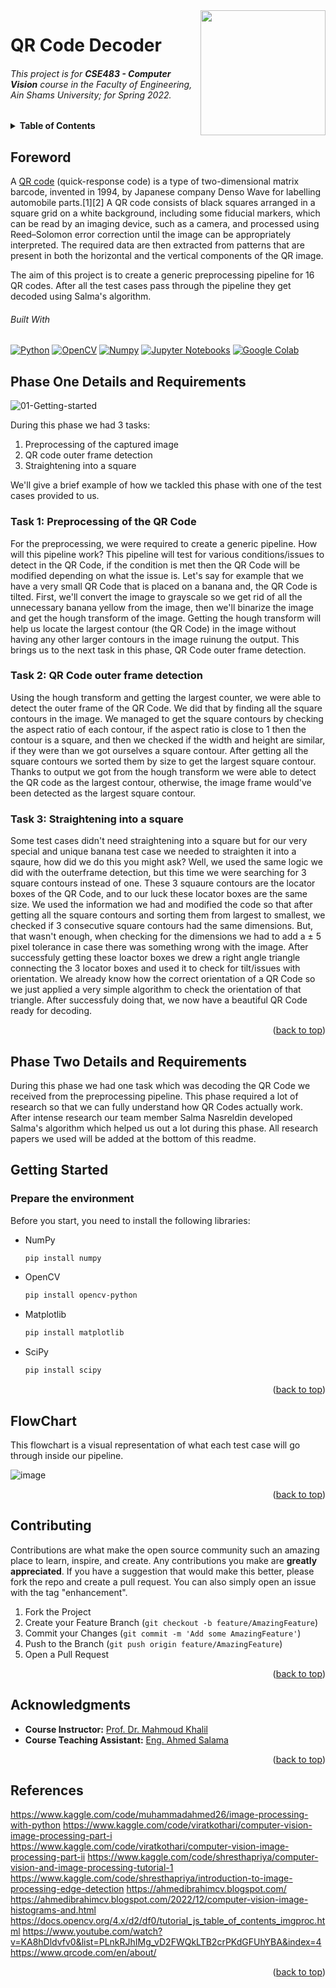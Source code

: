 <!-- Much thanks to https://github.com/othneildrew/Best-README-Template for the template -->
<!-- And to https://github.com/alexandresanlim/Badges4-README.md-Profile for the badges -->
<img id="top" src="https://i.imgur.com/iW7JeHC.png" width="200" align="right" />




# QR Code Decoder


###### This project is for **CSE483 - Computer Vision** course in the Faculty of Engineering, Ain Shams University; for Spring 2022.

<details>
  <summary><b>Table of Contents</b></summary>
	<ol>
		<li><a href="#foreword">Foreword</a></li>
    <li><a href="#phase-one-details-and-requirements">Phase One Details and Requirements</a></li>
    <li><a href="#phase-two-details-and-requirements">Phase Two Details and Requirements</a></li>
		<li><a href="#getting-started">Getting Started</a></li>
		<li><a href="#usage">Usage</a></li>
		<li><a href="#contributing">Contributing</a></li>
		<li><a href="#acknowledgments">Acknowledgments</a></li>
	</ol>
</details>

## Foreword
A [QR code](https://en.wikipedia.org/wiki/QR_code) (quick-response code) is a type of two-dimensional matrix barcode, invented in 1994, by Japanese company Denso Wave for labelling automobile parts.[1][2] A QR code consists of black squares arranged in a square grid on a white background, including some fiducial markers, which can be read by an imaging device, such as a camera, and processed using Reed–Solomon error correction until the image can be appropriately interpreted. The required data are then extracted from patterns that are present in both the horizontal and the vertical components of the QR image.

The aim of this project is to create a generic preprocessing pipeline for 16 QR codes. After all the test cases pass through the pipeline they get decoded using Salma's algorithm. 

###### Built With

[![Python][python-shield]][python-url]
[![OpenCV][opencv-shield]][opencv-url]
[![Numpy][numpy-shield]][numpy-url]
[![Jupyter Notebooks][jupyter-shield]][jupyter-url]
[![Google Colab][colab-shield]][colab-url]
<!-- [![Pandas][pandas-shield]][pandas-url] -->

## Phase One Details and Requirements

![01-Getting-started](https://github.com/ZiadMahmoud03/QR_Code_Decoder/assets/91632042/17b6dc7a-e8df-4603-b9ff-a9f73517bb24)

During this phase we had 3 tasks:
<ol>
  <li>Preprocessing of the captured image</li>
  <li>QR code outer frame detection</li>
  <li>Straightening into a square</li>
</ol>

We'll give a brief example of how we tackled this phase with one of the test cases provided to us.

<h3>Task 1: Preprocessing of the QR Code</h3>
For the preprocessing, we were required to create a generic pipeline. How will this pipeline work? This pipeline will test for various conditions/issues to detect in the QR Code, if the condition is met then the QR Code will be modified depending on what the issue is. Let's say for example that we have a very small QR Code that is placed on a banana and, the QR Code is tilted. First, we'll convert the image to grayscale so we get rid of all the unnecessary banana yellow from the image, then we'll binarize the image and get the hough transform of the image. Getting the hough transform will help us locate the largest contour (the QR Code) in the image without having any other larger contours in the image ruinung the output. This brings us to the next task in this phase, QR Code outer frame detection.

<h3>Task 2: QR Code outer frame detection</h3>
Using the hough transform and getting the largest counter, we were able to detect the outer frame of the QR Code. We did that by finding all the square contours in the image. We managed to get the square contours by checking the aspect ratio of each contour, if the aspect ratio is close to 1 then the contour is a square, and then we checked if the width and height are similar, if they were than we got ourselves a square contour. After getting all the square contours we sorted them by size to get the largest square contour. Thanks to output we got from the hough transform we were able to detect the QR code as the largest contour, otherwise, the image frame would've been detected as the largest square contour. 

<h3>Task 3: Straightening into a square</h3>
Some test cases didn't need straightening into a square but for our very special and unique banana test case we needed to straighten it into a sqaure, how did we do this you might ask? Well, we used the same logic we did with the outerframe detection, but this time we were searching for 3 square contours instead of one. These 3 squaure contours are the locator boxes of the QR Code, and to our luck these locator boxes are the same size. We used the information we had and modified the code so that after getting all the square contours and sorting them from largest to smallest, we checked if 3 consecutive square contours had the same dimensions. But, that wasn't enough, when checking for the dimensions we had to add a ± 5 pixel tolerance in case there was something wrong with the image. After successfuly getting these loactor boxes we drew a right angle triangle connecting the 3 locator boxes and used it to check for tilt/issues with orientation. We already know how the correct orientation of a QR Code so we just applied a very simple algorithm to check the orientation of that triangle. After successfuly doing that, we now have a beautiful QR Code ready for decoding.

<p align="right">(<a href="#top">back to top</a>)</p>



## Phase Two Details and Requirements

During this phase we had one task which was decoding the QR Code we received from the preprocessing pipeline. This phase required a lot of research so that we can fully understand how QR Codes actually work. After intense research our team member Salma Nasreldin developed Salma's algorithm which helped us out a lot during this phase. All research papers we used will be added at the bottom of this readme. 


## Getting Started

### Prepare the environment

Before you start, you need to install the following libraries:

* NumPy
  ```sh
  pip install numpy
  ```
* OpenCV
  ```sh
  pip install opencv-python
  ```
* Matplotlib
  ```sh
  pip install matplotlib
  ```
* SciPy
  ```sh
  pip install scipy
  ``` 




<p align="right">(<a href="#top">back to top</a>)</p> 

## FlowChart

This flowchart is a visual representation of what each test case will go through inside our pipeline.

![image](https://github.com/ZiadMahmoud03/QR_Code_Decoder/assets/91632042/389397cb-6b33-41c6-a791-0bcd4cb250f4)


<p align="right">(<a href="#top">back to top</a>)</p>

## Contributing

Contributions are what make the open source community such an amazing place to learn, inspire, and create. Any contributions you make are **greatly appreciated**.
If you have a suggestion that would make this better, please fork the repo and create a pull request. You can also simply open an issue with the tag "enhancement".

1. Fork the Project
2. Create your Feature Branch (`git checkout -b feature/AmazingFeature`)
3. Commit your Changes (`git commit -m 'Add some AmazingFeature'`)
4. Push to the Branch (`git push origin feature/AmazingFeature`)
5. Open a Pull Request

<p align="right">(<a href="#top">back to top</a>)</p>

## Acknowledgments
* **Course Instructor:** [Prof. Dr. Mahmoud Khalil](https://eng.asu.edu.eg/public/staff/mahmoud.khalil)
* **Course Teaching Assistant:** [Eng. Ahmed Salama](https://github.com/vadrif-draco)

<p align="right">(<a href="#top">back to top</a>)</p>


## References

https://www.kaggle.com/code/muhammadahmed26/image-processing-with-python
https://www.kaggle.com/code/viratkothari/computer-vision-image-processing-part-i
https://www.kaggle.com/code/viratkothari/computer-vision-image-processing-part-ii
https://www.kaggle.com/code/shresthapriya/computer-vision-and-image-processing-tutorial-1
https://www.kaggle.com/code/shresthapriya/introduction-to-image-processing-edge-detection
https://ahmedibrahimcv.blogspot.com/
https://ahmedibrahimcv.blogspot.com/2022/12/computer-vision-image-histograms-and.html
https://docs.opencv.org/4.x/d2/df0/tutorial_js_table_of_contents_imgproc.html
https://www.youtube.com/watch?v=KA8hDldvfv0&list=PLnkRJhIMg_vD2FWQkLTB2crPKdGFUhYBA&index=4
https://www.qrcode.com/en/about/


<p align="right">(<a href="#top">back to top</a>)</p>

[contributors-shield]: https://img.shields.io/github/contributors/vadrif-draco/asufecse483project-simpleperceptionstack.svg?style=for-the-badge
[contributors-url]: https://github.com/ZiadMahmoud03/QR_Code_Decoder/graphs/contributors
[forks-shield]: https://img.shields.io/github/forks/vadrif-draco/asufecse483project-simpleperceptionstack.svg?style=for-the-badge
[forks-url]: https://github.com/ZiadMahmoud03/QR_Code_Decoder/forks
[stars-shield]: https://img.shields.io/github/stars/vadrif-draco/asufecse483project-simpleperceptionstack.svg?style=for-the-badge
[stars-url]: https://github.com/ZiadMahmoud03/QR_Code_Decoder/stargazers
[issues-shield]: https://img.shields.io/github/issues/vadrif-draco/asufecse483project-simpleperceptionstack.svg?style=for-the-badge
[issues-url]: https://github.com/ZiadMahmoud03/QR_Code_Decoder/issues

[python-shield]: https://img.shields.io/badge/Python-FFD43B?style=for-the-badge&logo=python&logoColor=blue
[python-url]: https://www.python.org/
[opencv-shield]: https://img.shields.io/badge/OpenCV-27338e?style=for-the-badge&logo=OpenCV&logoColor=white
[opencv-url]: https://opencv.org/
[numpy-shield]: https://img.shields.io/badge/Numpy-777BB4?style=for-the-badge&logo=numpy&logoColor=white
[numpy-url]: https://numpy.org/
[pandas-shield]: https://img.shields.io/badge/Pandas-2C2D72?style=for-the-badge&logo=pandas&logoColor=white
[pandas-url]: https://pandas.pydata.org/
[jupyter-shield]:	https://img.shields.io/badge/Jupyter-e46e32.svg?&style=for-the-badge&logo=Jupyter&logoColor=white
[jupyter-url]: https://jupyter.org/
[colab-shield]: https://img.shields.io/badge/Colab-F9AB00?style=for-the-badge&logo=googlecolab&color=525252
[colab-url]: https://colab.research.google.com/

[before-vision]: assets/test_images/test5.jpg
